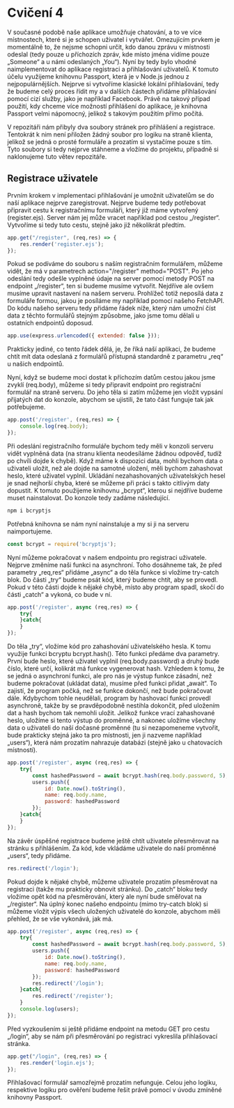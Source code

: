 # Cvičení 4
V současné podobě naše aplikace umožňuje chatování, a to ve více místnostech, které si je schopen uživatel i vytvářet. Omezujícím prvkem je momentálně to, že nejsme schopni určit, kdo danou zprávu v místnosti odeslal (tedy pouze u příchozích zpráv, kde místo jména vidíme pouze „Someone“ a u námi odeslaných „You“). Nyní by tedy bylo vhodné naimplementovat do aplikace registraci a přihlašování uživatelů. K tomuto účelu využijeme knihovnu Passport, která je v Node.js jednou z nejpopulárnějších. Nejprve si vytvoříme klasické lokální přihlašování, tedy že budeme celý proces řídit my a v dalších částech přidáme přihlašování pomocí cizí služby, jako je například Facebook. Právě na takový případ použití, kdy chceme více možností přihlášení do aplikace, je knihovna Passport velmi nápomocný, jelikož s takovým použitím přímo počítá.

V repozitáři nám přibyly dva soubory stránek pro přihlášení a registrace. Tentokrát k nim není přiložen žádný soubor pro logiku na straně klienta, jelikož se jedná o prosté formuláře a prozatím si vystačíme pouze s tím. Tyto soubory si tedy nejprve stáhneme a vložíme do projektu, případně si naklonujeme tuto větev repozitáře.
## Registrace uživatele
Prvním krokem v implementaci přihlašování je umožnit uživatelům se do naší aplikace nejprve zaregistrovat. Nejprve budeme tedy potřebovat připravit cestu k registračnímu formuláři, který již máme vytvořený (register.ejs). Server nám jej může vracet například pod cestou „/register“. Vytvoříme si tedy tuto cestu, stejně jako již několikrát předtím.


```javascript
app.get("/register", (req,res) => {
    res.render('register.ejs');
});
```

Pokud se podíváme do souboru s naším registračním formulářem, můžeme vidět, že má v parametrech action="/register" method="POST". Po jeho odeslání tedy odešle vyplněné údaje na server pomocí metody POST na endpoint „/register“, ten si budeme musíme vytvořit. Nejdříve ale ovšem musíme upravit nastavení na našem serveru. Prohlížeč totiž neposílá data z formuláře formou, jakou je posíláme my například pomocí našeho FetchAPI. Do kódu našeho serveru tedy přidáme řádek níže, který nám umožní číst data z těchto formulářů stejným způsobme, jako jsme tomu dělali u ostatních endpointů doposud.

```javascript
app.use(express.urlencoded({ extended: false }));
```

Prakticky jediné, co tento řádek dělá, je, že říká naší aplikaci, že budeme chtít mít data odeslaná z formulářů přístupná standardně z parametru „req“ u našich endpointů.

Nyní, když se budeme moci dostat k příchozím datům cestou jakou jsme zvyklí (req.body), můžeme si tedy připravit endpoint pro registrační formulář na straně serveru. Do jeho těla si zatím můžeme jen vložit vypsání přijatých dat do konzole, abychom se ujistili, že tato část funguje tak jak potřebujeme.

```javascript
app.post('/register', (req,res) => {
    console.log(req.body);
});
```

Při odeslání registračního formuláře bychom tedy měli v konzoli serveru vidět vyplněná data (na stranu klienta neodesíláme žádnou odpověď, tudíž po chvíli dojde k chybě). Když máme k dispozici data, mohli bychom data o uživateli uložit, než ale dojde na samotné uložení, měli bychom zahashovat heslo, které uživatel vyplnil. Ukládání nezahashovaných uživatelských hesel je snad nejhorší chyba, které se můžeme při práci s takto citlivým daty dopustit. K tomuto použijeme knihovnu „bcrypt“, kterou si nejdříve budeme muset nainstalovat. Do konzole tedy zadáme následující.

```bash
npm i bcryptjs 
```

Potřebná knihovna se nám nyní nainstaluje a my si ji na serveru naimportujeme.

```javascript
const bcrypt = require('bcryptjs');
```

Nyní můžeme pokračovat v našem endpointu pro registraci uživatele. Nejprve změníme naši funkci na asynchroní. Toho dosáhneme tak, že před parametry „req,res“ přidáme „async“ a do těla funkce si vložíme try-catch blok. Do části „try“ budeme psát kód, který budeme chtít, aby se provedl. Pokud v této části dojde k nějaké chybě, místo aby program spadl, skočí do části „catch“ a vykoná, co bude v ní. 

```javascript
app.post('/register', async (req,res) => {
    try{
    }catch{
    }
});
```

Do těla „try“, vložíme kód pro zahashování uživatelského hesla. K tomu využije funkci bcryptu bcrypt.hash(). Této funkci předáme dva parametry. První bude heslo, které uživatel vyplnil (req.body.password) a druhý bude číslo, které určí, kolikrát má funkce vygenerovat hash. Vzhledem k tomu, že se jedná o asynchroní funkci, ale pro nás je výstup funkce zásadní, než budeme pokračovat (ukládat data), musíme před funkci přidat „await“. To zajistí, že program počká, než se funkce dokončí, než bude pokračovat dále. Kdybychom tohle neudělali, program by hashovací funkci provedl asynchroně, takže by se pravděpodobně nestihla dokončit, před uložením dat a hash bychom tak nemohli uložit. Jelikož funkce vrací zahashované heslo, uložíme si tento výstup do proměnné, a nakonec uložíme všechny data o uživateli do naší dočasné proměnné (tu si nezapomeneme vytvořit, bude prakticky stejná jako ta pro místnosti, jen ji nazveme například „users“), která nám prozatím nahrazuje databázi (stejně jako u chatovacích místností).

```javascript
app.post('/register', async (req,res) => {
    try{
        const hashedPassword = await bcrypt.hash(req.body.password, 5);
        users.push({
            id: Date.now().toString(),
            name: req.body.name,
            password: hashedPassword
        });
    }catch{
    }
});
```

Na závěr úspěšné registrace budeme ještě chtít uživatele přesměrovat na stránku s přihlášením. Za kód, kde vkládáme uživatele do naší proměnné „users“, tedy přidáme.

```javascript
res.redirect('/login');
```

Pokud dojde k nějaké chybě, můžeme uživatele prozatím přesměrovat na registraci (takže mu prakticky obnovit stránku). Do „catch“ bloku tedy vložíme opět kód na přesměrování, který ale nyní bude směřovat na „/register“. Na úplný konec našeho endpointu (mimo try-catch blok) si můžeme vložit výpis všech uložených uživatelé do konzole, abychom měli přehled, že se vše vykonává, jak má.

```javascript
app.post('/register', async (req,res) => {
    try{
        const hashedPassword = await bcrypt.hash(req.body.password, 5);
        users.push({
            id: Date.now().toString(),
            name: req.body.name,
            password: hashedPassword
        });
        res.redirect('/login');
    }catch{
        res.redirect('/register');
    }
    console.log(users);
});
```

Před vyzkoušením si ještě přidáme endpoint na metodu GET pro cestu „/login“, aby se nám při přesměrování po registraci vykreslila přihlašovací stránka.

```javascript
app.get("/login", (req,res) => {
    res.render('login.ejs');
});
```
Přihlašovací formulář samozřejmě prozatím nefunguje. Celou jeho logiku, respektive logiku pro ověření budeme řešit právě pomocí v úvodu zmíněné knihovny Passport.
